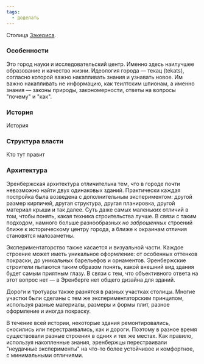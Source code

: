 ```yaml
---
tags:
  - доделать
---
```

Столица [Зэкериса](Зэкерис).
### Особенности
Это город науки и исследовательский центр. Именно здесь наилучшее образование и качество жизни.
Идеология города — текац (tekats), согласно которой важно накапливать знания и узнавать новое. Им важно накапливать не информацию, как теилтским шпионам, а именно знания — законы природы, закономерности, ответы на вопросы "почему" и "как".
### История
История
### Структура власти
Кто тут правит
### Архитектура
Эренбержская архитектура отличительна тем, что в городе почти невозможно найти двух одинаковых зданий. Практически каждая постройка была возведена с дополнительным экспериментом: другой размер кирпичей, другая структура, другая планировка, другой материал крыши и так далее. Суть даже самых маленьких отличий в том, чтобы понять, какая техника строительства лучше. В связи с таким подходом, намного больше разнообразных *но заброшенных* строений ближе к историческому центру города, а ближе к окраинам отличия становятся малозаметны.

Экспериментаторство также касается и визуальной части. Каждое строение может иметь уникальное оформление: от особенных оттенков покраски, до уникальных барельефов и орнаментов. Эренбержские строители пытаются таким образом понять, какой внешний вид здания будет самым приятным глазу. В связи с тем, что объективного ответа на этот вопрос нет — в Эренберге нет общего дизайна для зданий.

Дороги и тротуары также разнятся в разных участках столицы. Многие участки были сделаны с тем же экспериментаторским принципом, используя разные материалы, размеры и формы плит, разное оформление и иногда покраску.

В течение всей истории, некоторые здания ремонтировались, сносились или перестраивались, как и дороги. Поэтому в разное время существовали разные строения в одних и тех же местах. Как правило, используя накопленные знания, эренбержцы перестраивали "неудачные эксперименты" на что-то более устойчивое и комфортное, с минимальными отличиями.
